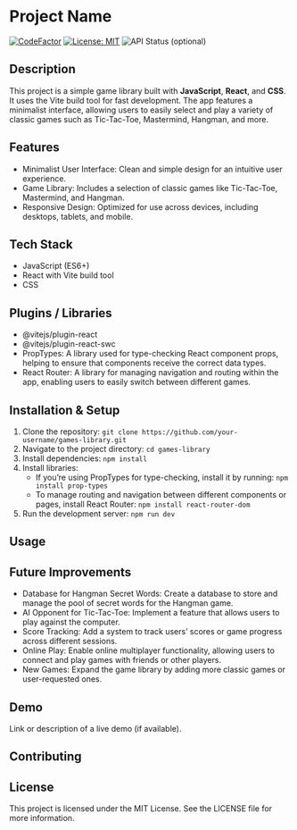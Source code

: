 # Project Name

[![CodeFactor](https://www.codefactor.io/repository/github/lindabgaa/project-name/badge)](https://www.codefactor.io/repository/github/lindabgaa/project-name)
[![License: MIT](https://img.shields.io/badge/License-MIT-blue)](MIT%20License)
![API Status](https://img.shields.io/badge/API%20Status-Online-brightgreen) (optional)

## Description

This project is a simple game library built with **JavaScript**, **React**, and **CSS**. It uses the Vite build tool for fast development. The app features a minimalist interface, allowing users to easily select and play a variety of classic games such as Tic-Tac-Toe, Mastermind, Hangman, and more.

## Features

- Minimalist User Interface: Clean and simple design for an intuitive user experience.
- Game Library: Includes a selection of classic games like Tic-Tac-Toe, Mastermind, and Hangman.
- Responsive Design: Optimized for use across devices, including desktops, tablets, and mobile.

## Tech Stack

- JavaScript (ES6+)
- React with Vite build tool
- CSS

## Plugins / Libraries

- @vitejs/plugin-react
- @vitejs/plugin-react-swc
- PropTypes: A library used for type-checking React component props, helping to ensure that components receive the correct data types.
- React Router: A library for managing navigation and routing within the app, enabling users to easily switch between different games.

## Installation & Setup

1. Clone the repository: `git clone https://github.com/your-username/games-library.git`
2. Navigate to the project directory: `cd games-library`
3. Install dependencies: `npm install`
4. Install libraries:
   - If you’re using PropTypes for type-checking, install it by running: `npm install prop-types`
   - To manage routing and navigation between different components or pages, install React Router: `npm install react-router-dom`
5. Run the development server: `npm run dev`

## Usage

## Future Improvements

- Database for Hangman Secret Words: Create a database to store and manage the pool of secret words for the Hangman game.
- AI Opponent for Tic-Tac-Toe: Implement a feature that allows users to play against the computer.
- Score Tracking: Add a system to track users’ scores or game progress across different sessions.
- Online Play: Enable online multiplayer functionality, allowing users to connect and play games with friends or other players.
- New Games: Expand the game library by adding more classic games or user-requested ones.

## Demo

Link or description of a live demo (if available).

## Contributing

## License

This project is licensed under the MIT License. See the LICENSE file for more information.
